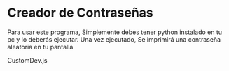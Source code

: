 # Creador de Contraseñas

Para usar este programa, Simplemente debes tener python instalado en tu pc y lo deberás ejecutar.
Una vez ejecutado, Se imprimirá una contraseña aleatoria en tu pantalla

CustomDev.js
